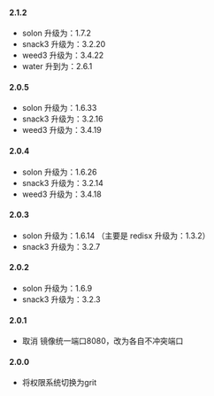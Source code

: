 #### 2.1.2
* solon 升级为：1.7.2
* snack3 升级为：3.2.20
* weed3 升级为：3.4.22
* water 升到为：2.6.1

#### 2.0.5
* solon 升级为：1.6.33
* snack3 升级为：3.2.16
* weed3 升级为：3.4.19

#### 2.0.4
* solon 升级为：1.6.26
* snack3 升级为：3.2.14
* weed3 升级为：3.4.18

#### 2.0.3
* solon 升级为：1.6.14 （主要是 redisx 升级为：1.3.2）
* snack3 升级为：3.2.7

#### 2.0.2
* solon 升级为：1.6.9
* snack3 升级为：3.2.3

#### 2.0.1
* 取消 镜像统一端口8080，改为各自不冲突端口

#### 2.0.0
* 将权限系统切换为grit